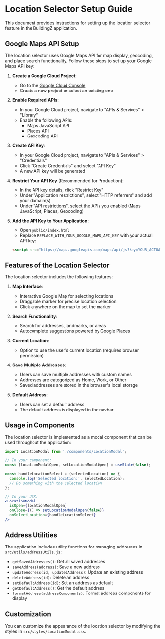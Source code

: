 # Location Selector Setup Guide

This document provides instructions for setting up the location selector feature in the BuildingZ application.

## Google Maps API Setup

The location selector uses Google Maps API for map display, geocoding, and place search functionality. Follow these steps to set up your Google Maps API key:

1. **Create a Google Cloud Project**:
   - Go to the [Google Cloud Console](https://console.cloud.google.com/)
   - Create a new project or select an existing one

2. **Enable Required APIs**:
   - In your Google Cloud project, navigate to "APIs & Services" > "Library"
   - Enable the following APIs:
     - Maps JavaScript API
     - Places API
     - Geocoding API

3. **Create API Key**:
   - In your Google Cloud project, navigate to "APIs & Services" > "Credentials"
   - Click "Create Credentials" and select "API Key"
   - A new API key will be generated

4. **Restrict Your API Key** (Recommended for Production):
   - In the API key details, click "Restrict Key"
   - Under "Application restrictions", select "HTTP referrers" and add your domain(s)
   - Under "API restrictions", select the APIs you enabled (Maps JavaScript, Places, Geocoding)

5. **Add the API Key to Your Application**:
   - Open `public/index.html`
   - Replace `REPLACE_WITH_YOUR_GOOGLE_MAPS_API_KEY` with your actual API key:
   ```html
   <script src="https://maps.googleapis.com/maps/api/js?key=YOUR_ACTUAL_API_KEY&libraries=places&language=ar"></script>
   ```

## Features of the Location Selector

The location selector includes the following features:

1. **Map Interface**:
   - Interactive Google Map for selecting locations
   - Draggable marker for precise location selection
   - Click anywhere on the map to set the marker

2. **Search Functionality**:
   - Search for addresses, landmarks, or areas
   - Autocomplete suggestions powered by Google Places

3. **Current Location**:
   - Option to use the user's current location (requires browser permission)

4. **Save Multiple Addresses**:
   - Users can save multiple addresses with custom names
   - Addresses are categorized as Home, Work, or Other
   - Saved addresses are stored in the browser's local storage

5. **Default Address**:
   - Users can set a default address
   - The default address is displayed in the navbar

## Usage in Components

The location selector is implemented as a modal component that can be used throughout the application:

```jsx
import LocationModal from './components/LocationModal';

// In your component:
const [locationModalOpen, setLocationModalOpen] = useState(false);

const handleLocationSelect = (selectedLocation) => {
  console.log('Selected location:', selectedLocation);
  // Do something with the selected location
};

// In your JSX:
<LocationModal 
  isOpen={locationModalOpen}
  onClose={() => setLocationModalOpen(false)}
  onSelectLocation={handleLocationSelect}
/>
```

## Address Utilities

The application includes utility functions for managing addresses in `src/utils/addressUtils.js`:

- `getSavedAddresses()`: Get all saved addresses
- `saveAddress(address)`: Save a new address
- `updateAddress(id, updatedAddress)`: Update an existing address
- `deleteAddress(id)`: Delete an address
- `setDefaultAddress(id)`: Set an address as default
- `getDefaultAddress()`: Get the default address
- `formatAddress(addressComponents)`: Format address components for display

## Customization

You can customize the appearance of the location selector by modifying the styles in `src/styles/LocationModal.css`. 